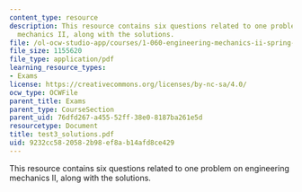 ```yaml
---
content_type: resource
description: This resource contains six questions related to one problem on engineering
  mechanics II, along with the solutions.
file: /ol-ocw-studio-app/courses/1-060-engineering-mechanics-ii-spring-2006/9232cc5820582b98ef8ab14afd8ce429_test3_solutions.pdf
file_size: 1155620
file_type: application/pdf
learning_resource_types:
- Exams
license: https://creativecommons.org/licenses/by-nc-sa/4.0/
ocw_type: OCWFile
parent_title: Exams
parent_type: CourseSection
parent_uid: 76dfd267-a455-52ff-38e0-8187ba261e5d
resourcetype: Document
title: test3_solutions.pdf
uid: 9232cc58-2058-2b98-ef8a-b14afd8ce429
---
```

This resource contains six questions related to one problem on engineering mechanics II, along with the solutions.